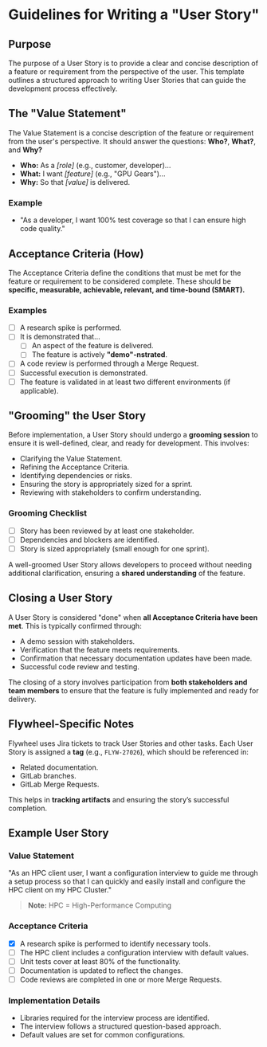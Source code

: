 # Guidelines for Writing a "User Story"

## Purpose

The purpose of a User Story is to provide a clear and concise description of a feature
or requirement from the perspective of the user. This template outlines a structured
approach to writing User Stories that can guide the development process effectively.

## The "Value Statement"

The Value Statement is a concise description of the feature or requirement from the
user's perspective. It should answer the questions: **Who?**, **What?**, and **Why?**

- **Who:** As a *[role]* (e.g., customer, developer)...
- **What:** I want *[feature]* (e.g., "GPU Gears")...
- **Why:** So that *[value]* is delivered.

### Example

- "As a developer, I want 100% test coverage so that I can ensure high code quality."

## Acceptance Criteria (How)

The Acceptance Criteria define the conditions that must be met for the feature or
requirement to be considered complete. These should be **specific, measurable,
achievable, relevant, and time-bound (SMART).**

### Examples

- [ ] A research spike is performed.
- [ ] It is demonstrated that...
  - [ ] An aspect of the feature is delivered.
  - [ ] The feature is actively **"demo"-nstrated**.
- [ ] A code review is performed through a Merge Request.
- [ ] Successful execution is demonstrated.
- [ ] The feature is validated in at least two different environments (if applicable).

## "Grooming" the User Story

Before implementation, a User Story should undergo a **grooming session** to ensure it
is well-defined, clear, and ready for development. This involves:

- Clarifying the Value Statement.
- Refining the Acceptance Criteria.
- Identifying dependencies or risks.
- Ensuring the story is appropriately sized for a sprint.
- Reviewing with stakeholders to confirm understanding.

### Grooming Checklist

- [ ] Story has been reviewed by at least one stakeholder.
- [ ] Dependencies and blockers are identified.
- [ ] Story is sized appropriately (small enough for one sprint).

A well-groomed User Story allows developers to proceed without needing additional
clarification, ensuring a **shared understanding** of the feature.

## Closing a User Story

A User Story is considered "done" when **all Acceptance Criteria have been met**. This
is typically confirmed through:

- A demo session with stakeholders.
- Verification that the feature meets requirements.
- Confirmation that necessary documentation updates have been made.
- Successful code review and testing.

The closing of a story involves participation from **both stakeholders and team
members** to ensure that the feature is fully implemented and ready for delivery.

## Flywheel-Specific Notes

Flywheel uses Jira tickets to track User Stories and other tasks. Each User Story is
assigned a **tag** (e.g., `FLYW-27026`), which should be referenced in:

- Related documentation.
- GitLab branches.
- GitLab Merge Requests.

This helps in **tracking artifacts** and ensuring the story’s successful completion.

## Example User Story

### Value Statement

"As an HPC client user, I want a configuration interview to guide me through a setup
process so that I can quickly and easily install and configure the HPC client on my HPC
Cluster."

> **Note:** HPC = High-Performance Computing

### Acceptance Criteria

- [x] A research spike is performed to identify necessary tools.
- [ ] The HPC client includes a configuration interview with default values.
- [ ] Unit tests cover at least 80% of the functionality.
- [ ] Documentation is updated to reflect the changes.
- [ ] Code reviews are completed in one or more Merge Requests.

### Implementation Details

- Libraries required for the interview process are identified.
- The interview follows a structured question-based approach.
- Default values are set for common configurations.
